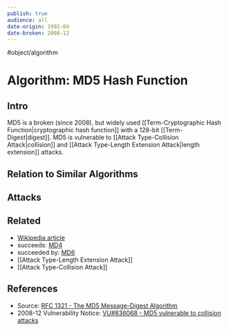 ```yaml
---
publish: true
audience: all
date-origin: 1992-04
date-broken: 2008-12
---
```

#object/algorithm 
# Algorithm: MD5 Hash Function
## Intro
MD5 is a broken (since 2008), but widely used [[Term-Cryptographic Hash Function|cryptographic hash function]] with a 128-bit [[Term-Digest|digest]]. MD5 is vulnerable to [[Attack Type-Collision Attack|collision]] and [[Attack Type-Length Extension Attack|length extension]] attacks. 

## Relation to Similar Algorithms

## Attacks

## Related
- [Wikipedia article](https://en.wikipedia.org/wiki/MD5)
- succeeds: [MD4](https://en.wikipedia.org/wiki/MD4)
- succeeded by: [MD6](https://en.wikipedia.org/wiki/MD6)
- [[Attack Type-Length Extension Attack]]
- [[Attack Type-Collision Attack]]

## References 
- Source: [RFC 1321 - The MD5 Message-Digest Algorithm](https://datatracker.ietf.org/doc/html/rfc1321)
- 2008-12 Vulnerability Notice: [VU#836068 - MD5 vulnerable to collision attacks](https://www.kb.cert.org/vuls/id/836068)